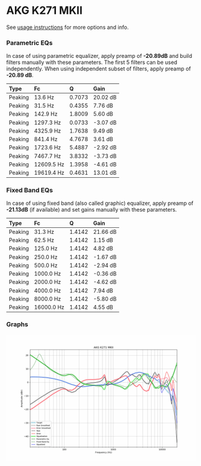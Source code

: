 # AKG K271 MKII
See [usage instructions](https://github.com/jaakkopasanen/AutoEq#usage) for more options and info.

### Parametric EQs
In case of using parametric equalizer, apply preamp of **-20.89dB** and build filters manually
with these parameters. The first 5 filters can be used independently.
When using independent subset of filters, apply preamp of **-20.89 dB**.

| Type    | Fc         |      Q | Gain     |
|:--------|:-----------|:-------|:---------|
| Peaking | 13.6 Hz    | 0.7073 | 20.02 dB |
| Peaking | 31.5 Hz    | 0.4355 | 7.76 dB  |
| Peaking | 142.9 Hz   | 1.8009 | 5.60 dB  |
| Peaking | 1297.3 Hz  | 0.0733 | -3.07 dB |
| Peaking | 4325.9 Hz  | 1.7638 | 9.49 dB  |
| Peaking | 841.4 Hz   | 4.7678 | 3.61 dB  |
| Peaking | 1723.6 Hz  | 5.4887 | -2.92 dB |
| Peaking | 7467.7 Hz  | 3.8332 | -3.73 dB |
| Peaking | 12609.5 Hz | 1.3958 | -4.61 dB |
| Peaking | 19619.4 Hz | 0.4631 | 13.01 dB |

### Fixed Band EQs
In case of using fixed band (also called graphic) equalizer, apply preamp of **-21.13dB**
(if available) and set gains manually with these parameters.

| Type    | Fc         |      Q | Gain     |
|:--------|:-----------|:-------|:---------|
| Peaking | 31.3 Hz    | 1.4142 | 21.66 dB |
| Peaking | 62.5 Hz    | 1.4142 | 1.15 dB  |
| Peaking | 125.0 Hz   | 1.4142 | 4.82 dB  |
| Peaking | 250.0 Hz   | 1.4142 | -1.67 dB |
| Peaking | 500.0 Hz   | 1.4142 | -2.94 dB |
| Peaking | 1000.0 Hz  | 1.4142 | -0.36 dB |
| Peaking | 2000.0 Hz  | 1.4142 | -4.62 dB |
| Peaking | 4000.0 Hz  | 1.4142 | 7.94 dB  |
| Peaking | 8000.0 Hz  | 1.4142 | -5.80 dB |
| Peaking | 16000.0 Hz | 1.4142 | 4.55 dB  |

### Graphs
![](./AKG%20K271%20MKII.png)